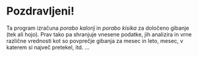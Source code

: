 # Pozdravljeni!
Ta program izračuna *porabo kalorij* in *porabo kisika* za določeno gibanje (tek ali hojo). Prav tako pa shranjuje vnesene podatke, jih analizira in vrne različne vrednosti kot so povprečje gibanja za mesec in leto, mesec, v katerem si največ pretekel, itd. ...


